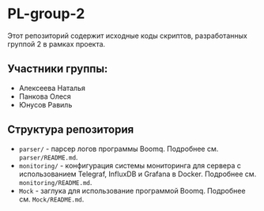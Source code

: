 # PL-group-2

Этот репозиторий содержит исходные коды скриптов, разработанных группой 2 в рамках проекта.

## Участники группы:

- Алексеева Наталья
- Панкова Олеся
- Юнусов Равиль

## Структура репозитория

- `parser/` - парсер логов программы Boomq. Подробнее см. `parser/README.md`.
- `monitoring/` - конфигурация системы мониторинга для сервера с использованием Telegraf, InfluxDB и Grafana в Docker. Подробнее см. `monitoring/README.md`.
- `Mock` - заглука для использование программой Boomq. Подробнее см. `Mock/README.md`.

